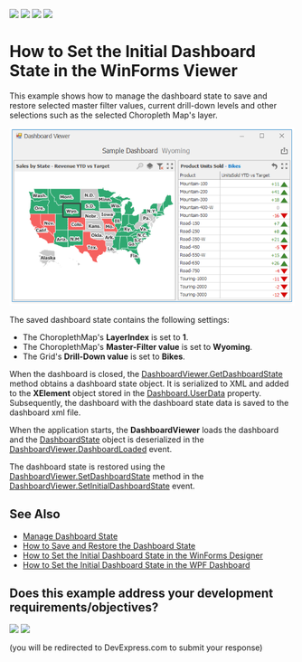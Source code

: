 <!-- default badges list -->
![](https://img.shields.io/endpoint?url=https://codecentral.devexpress.com/api/v1/VersionRange/191321583/19.1.3%2B)
[![](https://img.shields.io/badge/Open_in_DevExpress_Support_Center-FF7200?style=flat-square&logo=DevExpress&logoColor=white)](https://supportcenter.devexpress.com/ticket/details/T828679)
[![](https://img.shields.io/badge/📖_How_to_use_DevExpress_Examples-e9f6fc?style=flat-square)](https://docs.devexpress.com/GeneralInformation/403183)
[![](https://img.shields.io/badge/💬_Leave_Feedback-feecdd?style=flat-square)](#does-this-example-address-your-development-requirementsobjectives)
<!-- default badges end -->
# How to Set the Initial Dashboard State in the WinForms Viewer

This example shows how to manage the dashboard state to save and restore selected master filter values, current drill-down levels and other selections such as the selected Choropleth Map's layer.

![](/image.png)

The saved dashboard state contains the following settings:

- The ChoroplethMap's **LayerIndex** is set to **1**.
- The ChoroplethMap's **Master-Filter value** is set to **Wyoming**.
- The Grid's **Drill-Down value** is set to **Bikes**.

When the dashboard is closed, the [DashboardViewer.GetDashboardState](https://docs.devexpress.com/Dashboard/DevExpress.DashboardWin.DashboardViewer.GetDashboardState) method obtains a dashboard state object. It is serialized to XML and added to the **XElement** object stored in the [Dashboard.UserData](https://docs.devexpress.com/Dashboard/DevExpress.DashboardCommon.Dashboard.UserData) property. Subsequently, the dashboard with the dashboard state data is saved to the dashboard xml file.

When the application starts, the **DashboardViewer** loads the dashboard and the [DashboardState](https://docs.devexpress.com/Dashboard/DevExpress.DashboardCommon.DashboardState) object is deserialized in the [DashboardViewer.DashboardLoaded](https://docs.devexpress.com/Dashboard/DevExpress.DashboardWin.DashboardViewer.DashboardLoaded) event.

The dashboard state is restored using the [DashboardViewer.SetDashboardState](https://docs.devexpress.com/Dashboard/DevExpress.DashboardWin.DashboardViewer.SetDashboardState(DevExpress.DashboardCommon.DashboardState)) method in the [DashboardViewer.SetInitialDashboardState](https://docs.devexpress.com/Dashboard/DevExpress.DashboardWin.DashboardViewer.SetInitialDashboardState) event.

## See Also

- [Manage Dashboard State](https://docs.devexpress.com/Dashboard/400729/create-the-designer-and-viewer-applications/winforms-viewer/manage-dashboard-state)
- [How to Save and Restore the Dashboard State](https://github.com/DevExpress-Examples/winforms-dashboard-save-restore-dashboard-state)
- [How to Set the Initial Dashboard State in the WinForms Designer](https://github.com/DevExpress-Examples/winforms-designer-save-and-apply-dashboard-state)
- [How to Set the Initial Dashboard State in the WPF Dashboard](https://github.com/DevExpress-Examples/wpf-dashboard-how-to-set-initial-dashboard-state)
<!-- feedback -->
## Does this example address your development requirements/objectives?

[<img src="https://www.devexpress.com/support/examples/i/yes-button.svg"/>](https://www.devexpress.com/support/examples/survey.xml?utm_source=github&utm_campaign=winforms-viewer-save-and-apply-dashboard-state&~~~was_helpful=yes) [<img src="https://www.devexpress.com/support/examples/i/no-button.svg"/>](https://www.devexpress.com/support/examples/survey.xml?utm_source=github&utm_campaign=winforms-viewer-save-and-apply-dashboard-state&~~~was_helpful=no)

(you will be redirected to DevExpress.com to submit your response)
<!-- feedback end -->
